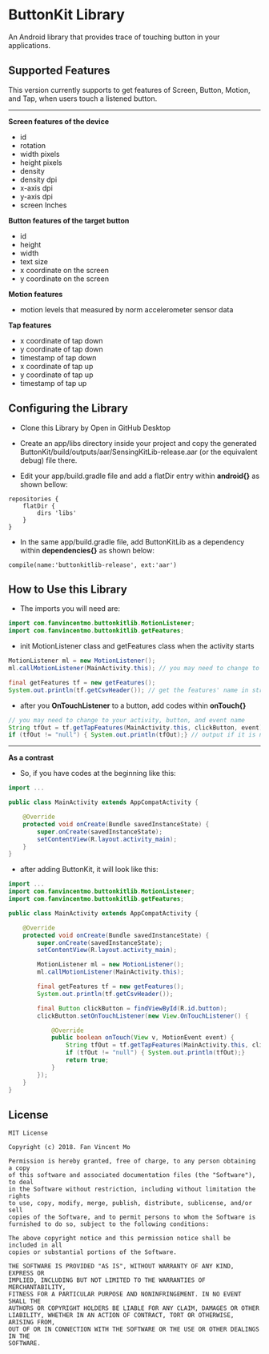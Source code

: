# ButtonKit Library

An Android library that provides trace of touching button in your applications. 


## Supported Features

This version currently supports to get features of Screen, Button, Motion, and Tap, when users touch a listened button.
___
**Screen features of the device**
* id
* rotation
* width pixels
* height pixels
* density
* density dpi
* x-axis dpi
* y-axis dpi
* screen Inches

**Button features of the target button**
* id
* height
* width
* text size
* x coordinate on the screen
* y coordinate on the screen

**Motion features**
* motion levels that measured by norm accelerometer sensor data

**Tap features**
* x coordinate of tap down
* y coordinate of tap down
* timestamp of tap down
* x coordinate of tap up
* y coordinate of tap up
* timestamp of tap up


## Configuring the Library

- Clone this Library by Open in GitHub Desktop

- Create an app/libs directory inside your project and copy the generated ButtonKit/build/outputs/aar/SensingKitLib-release.aar (or the equivalent debug) file there.

- Edit your app/build.gradle file and add a flatDir entry within **android{}** as shown bellow:

```
repositories {
    flatDir {
        dirs 'libs'
    }
}
```


- In the same app/build.gradle file, add ButtonKitLib as a dependency within **dependencies{}** as shown below:

```
compile(name:'buttonkitlib-release', ext:'aar')
```


## How to Use this Library

- The imports you will need are: 

```java
import com.fanvincentmo.buttonkitlib.MotionListener;
import com.fanvincentmo.buttonkitlib.getFeatures;
```
- init MotionListener class and getFeatures class when the activity starts

```java
MotionListener ml = new MotionListener();
ml.callMotionListener(MainActivity.this); // you may need to change to your activity name

final getFeatures tf = new getFeatures();
System.out.println(tf.getCsvHeader()); // get the features' name in string
```
- after you **OnTouchListener** to a button, add codes within **onTouch{}**

```java
// you may need to change to your activity, button, and event name
String tfOut = tf.getTapFeatures(MainActivity.this, clickButton, event);
if (tfOut != "null") { System.out.println(tfOut);} // output if it is not null
```

___
**As a contrast**
- So, if you have codes at the beginning like this:

```java
import ...

public class MainActivity extends AppCompatActivity {

    @Override
    protected void onCreate(Bundle savedInstanceState) {
        super.onCreate(savedInstanceState);
        setContentView(R.layout.activity_main);
    }
}
```

- after adding ButtonKit, it will look like this:

```java
import ...
import com.fanvincentmo.buttonkitlib.MotionListener;
import com.fanvincentmo.buttonkitlib.getFeatures;

public class MainActivity extends AppCompatActivity {

    @Override
    protected void onCreate(Bundle savedInstanceState) {
        super.onCreate(savedInstanceState);
        setContentView(R.layout.activity_main);

        MotionListener ml = new MotionListener();
        ml.callMotionListener(MainActivity.this);

        final getFeatures tf = new getFeatures();
        System.out.println(tf.getCsvHeader());

        final Button clickButton = findViewById(R.id.button);
        clickButton.setOnTouchListener(new View.OnTouchListener() {

            @Override
            public boolean onTouch(View v, MotionEvent event) {
                String tfOut = tf.getTapFeatures(MainActivity.this, clickButton, event);
                if (tfOut != "null") { System.out.println(tfOut);}
                return true;
            }
        });
    }
}
```


## License

```
MIT License

Copyright (c) 2018. Fan Vincent Mo

Permission is hereby granted, free of charge, to any person obtaining a copy
of this software and associated documentation files (the "Software"), to deal
in the Software without restriction, including without limitation the rights
to use, copy, modify, merge, publish, distribute, sublicense, and/or sell
copies of the Software, and to permit persons to whom the Software is
furnished to do so, subject to the following conditions:

The above copyright notice and this permission notice shall be included in all
copies or substantial portions of the Software.

THE SOFTWARE IS PROVIDED "AS IS", WITHOUT WARRANTY OF ANY KIND, EXPRESS OR
IMPLIED, INCLUDING BUT NOT LIMITED TO THE WARRANTIES OF MERCHANTABILITY,
FITNESS FOR A PARTICULAR PURPOSE AND NONINFRINGEMENT. IN NO EVENT SHALL THE
AUTHORS OR COPYRIGHT HOLDERS BE LIABLE FOR ANY CLAIM, DAMAGES OR OTHER
LIABILITY, WHETHER IN AN ACTION OF CONTRACT, TORT OR OTHERWISE, ARISING FROM,
OUT OF OR IN CONNECTION WITH THE SOFTWARE OR THE USE OR OTHER DEALINGS IN THE
SOFTWARE.